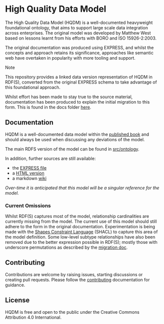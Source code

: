 # High Quality Data Model <!-- omit in toc -->

The High Quality Data Model (HQDM) is a well-documented heavyweight foundational ontology, that aims to support large scale data integration across enterprises.
The original model was developed by Matthew West based on lessons learnt from his efforts with BORO and ISO 15926-2:2003.

The original documentation was produced using EXPRESS, and whilst the concepts and approach retains its significance, approaches like semantic web have overtaken in popularity with more tooling and support.

> [!NOTE]
> This repository provides a linked data version representation of HQDM in RDF(S), converted from the original EXPRESS schema to take advantage of this foundational approach.

Whilst effort has been made to stay true to the source material, documentation has been produced to explain the initial migration to this form. This is found in the docs folder [here](/docs/TheMigrationToSemanticWeb.md).

## Documentation

HQDM is a well-documented data model within the [published book](https://shop.elsevier.com/books/developing-high-quality-data-models/west/978-0-12-375106-5) and should always be used when discussing any deviations of the model.

The main RDFS version of the model can be found in [src/ontology](./src/ontology/hqdm.ttl).

In addition, further sources are still available:

- the [EXPRESS file](https://github.com/hqdmTop/hqdmFramework/blob/main/hqdm_framework.txt)
- a [HTML version](https://hqdmtop.github.io/hqdmFramework/)
- a markdown [wiki](https://github.com/hqdmTop/hqdmFramework/wiki)

_Over-time it is anticipated that this model will be a singular reference for the model._

### Current Omissions

Whilst RDF(S) captures most of the model, relationship cardinalities are currently missing from the model.
The current use of this model should still adhere to the form in the original documentation.
Experimentation is being made with the [Shapes Constraint Language](https://www.w3.org/TR/shacl/) (SHACL) to capture this area of the model definition.
Some low-level subtype relationships have also been removed due to the better expression possible in RDF(S); mostly those with underscore permutations as described by the [migration doc](/docs/TheMigrationToSemanticWeb.md).

## Contributing

Contributions are welcome by raising issues, starting discussions or creating pull requests. Please follow the [contributing](CONTRIBUTING.md) documentation for guidance.

## License

HQDM is free and open to the public under the Creative Commons Attribution 4.0 International.
